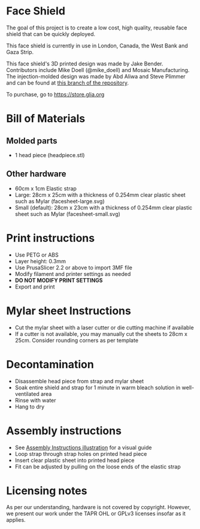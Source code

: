 # Face Shield
The goal of this project is to create a low cost, high quality, reusable face
shield that can be quickly deployed.

This face shield is currently in use in London, Canada, the West Bank and Gaza Strip.

This face shield's 3D printed design was made by Jake Bender. Contributors include Mike Doell (@mike_doell)
and Mosaic Manufacturing. The injection-molded design was made by Abd Aliwa and Steve Plimmer and can be found at [this branch of the repository](https://github.com/GliaX/faceshield/tree/injection-mold).

To purchase, go to https://store.glia.org

# Bill of Materials
## Molded parts
* 1 head piece (headpiece.stl)

## Other hardware
* 60cm x 1cm Elastic strap
* Large: 28cm x 25cm with a thickness of 0.254mm clear plastic sheet such as Mylar (facesheet-large.svg)
* Small (default): 28cm x 23cm with a thickness of 0.254mm clear plastic sheet such as Mylar (facesheet-small.svg)

# Print instructions
* Use PETG or ABS
* Layer height: 0.3mm
* Use PrusaSlicer 2.2 or above to import 3MF file
* Modify filament and printer settings as needed
* **DO NOT MODIFY PRINT SETTINGS**
* Export and print

# Mylar sheet Instructions
* Cut the mylar sheet with a laser cutter or die cutting machine if available
* If a cutter is not available, you may manually cut the sheets to
28cm x 25cm. Consider rounding corners as per template

# Decontamination
* Disassemble head piece from strap and mylar sheet
* Soak entire shield and strap for 1 minute in warm bleach solution in well-ventilated area
* Rinse with water
* Hang to dry

# Assembly instructions
* See [Assembly Instructions illustration](instructions.jpg) for a visual guide
* Loop strap through strap holes on printed head piece
* Insert clear plastic sheet into printed head piece
* Fit can be adjusted by pulling on the loose ends of the elastic strap

# Licensing notes
As per our understanding, hardware is not covered by copyright. However, we
present our work under the TAPR OHL or GPLv3 licenses insofar as it applies.
